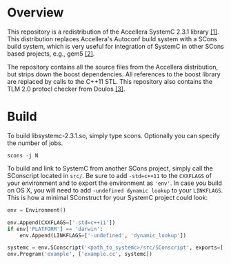 Overview
========

This repository is a redistribution of the Accellera SystemC 2.3.1 library
[[1]][sysc]. This distribution replaces Accellera's Autoconf build system with
a SCons build system, which is very useful for integration of SystemC in other
SCons based projects, e.g., gem5 [[2]][gem5].

The repository contains all the source files from the Accellera distribution,
but strips down the boost dependencies. All references to the boost library
are replaced by calls to the C++11 STL. This repository also contains the
TLM 2.0 protocl checker from Doulos [[3]][doulos].

Build
=====

To build libsystemc-2.3.1.so, simply type scons. Optionally you can specify the
number of jobs.

```
scons -j N
```

To build and link to SystemC from another SCons project, simply call the
SConscript located in `src/`. Be sure to add `-std=c++11` to the `CXXFLAGS` of
your environment and to export the environment as `'env'`. In case you build on
OS X, you will need to add `-undefined dynamic lookup` to your `LINKFLAGS`.
This is how a minimal SConstruct for your SystemC project could look:

```python
env = Environment()

env.Append(CXXFLAGS=['-std=c++11'])
if env['PLATFORM'] == 'darwin':
    env.Append(LINKFLAGS=['-undefined', 'dynamic_lookup'])

systemc = env.SConscript('<path_to_systemc>/src/SConscript', exports=['env'])
env.Program('example', ['example.cc', systemc])
```

[sysc]: http://accellera.org/downloads/standards/systemc
[gem5]: http://www.gem5.org/Main_Page
[doulos]: https://www.doulos.com/knowhow/systemc/tlm2/base_protocol_checker/
